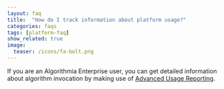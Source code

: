 ```yaml
---
layout: faq
title:  "How do I track information about platform usage?"
categories: faqs
tags: [platform-faq]
show_related: true
image:
  teaser: /icons/fa-bolt.png
---
```


If you are an Algorithmia Enterprise user, you can get detailed information about algorithm invocation by making use of [Advanced Usage Reporting](https://algorithmia.com/developers/algorithmia-enterprise/usage-metrics).
